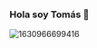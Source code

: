 ### Hola soy Tomás 👋
![1630966699416](https://user-images.githubusercontent.com/85971544/182980203-80f37aa3-20e9-48a5-9e9e-9d68c0bf6b70.jpg)


<!--
**Tbravop/Tbravop** is a ✨ _special_ ✨ repository because its `README.md` (this file) appears on your GitHub profile.

Here are some ideas to get you started:

- 🔭 I’m currently working on Studing GitHub
- 🌱 I’m currently learning UX
- 👯 I’m looking to collaborate on Devs
- 🤔 I’m looking for help with Others program languages
- 💬 Ask me about UX/UI
- 📫 How to reach me: https://www.linkedin.com/in/tomasbravopino/
-->
